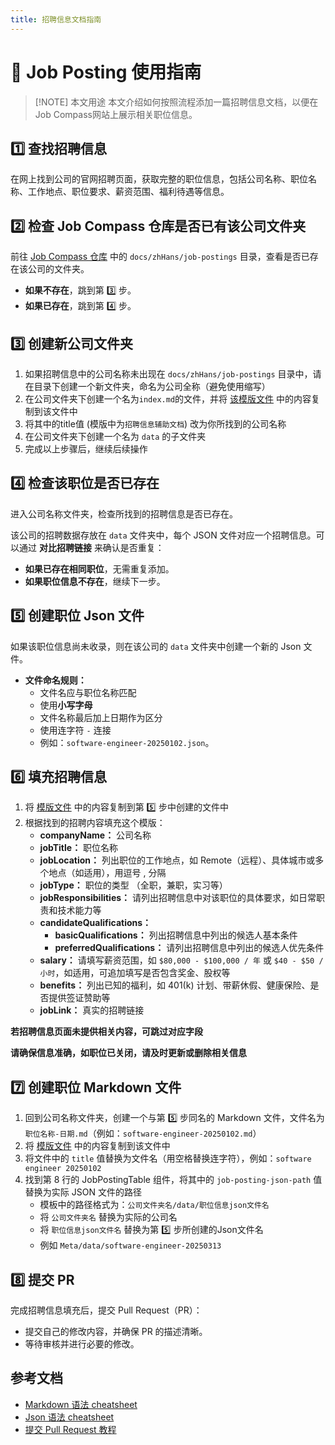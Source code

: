 ```yaml
---
title: 招聘信息文档指南
---
```


# 📖 Job Posting 使用指南

> [!NOTE] 本文用途
> 本文介绍如何按照流程添加一篇招聘信息文档，以便在Job Compass网站上展示相关职位信息。

## 1️⃣ 查找招聘信息

在网上找到公司的官网招聘页面，获取完整的职位信息，包括公司名称、职位名称、工作地点、职位要求、薪资范围、福利待遇等信息。

## 2️⃣ 检查 Job Compass 仓库是否已有该公司文件夹

前往 [Job Compass 仓库](https://github.com/atomeocean/job-compass) 中的 `docs/zhHans/job-postings` 目录，查看是否已存在该公司的文件夹。

- **如果不存在**，跳到第 3️⃣ 步。
- **如果已存在**，跳到第 4️⃣ 步。

## 3️⃣ 创建新公司文件夹

1. 如果招聘信息中的公司名称未出现在 `docs/zhHans/job-postings` 目录中，请在目录下创建一个新文件夹，命名为公司全称（避免使用缩写）
2. 在公司文件夹下创建一个名为`index.md`的文件，并将 [该模版文件](https://github.com/atomeocean/job-compass/blob/main/docs/zhHans/job-postings/job-postings-utils/index.md?plain=1) 中的内容复制到该文件中
3. 将其中的title值 (模版中为`招聘信息辅助文档`) 改为你所找到的公司名称
4. 在公司文件夹下创建一个名为 `data` 的子文件夹
5. 完成以上步骤后，继续后续操作

## 4️⃣ 检查该职位是否已存在

进入公司名称文件夹，检查所找到的招聘信息是否已存在。

该公司的招聘数据存放在 `data` 文件夹中，每个 JSON 文件对应一个招聘信息。可以通过 **对比招聘链接** 来确认是否重复：

- **如果已存在相同职位**，无需重复添加。
- **如果职位信息不存在**，继续下一步。

## 5️⃣ 创建职位 Json 文件

如果该职位信息尚未收录，则在该公司的 `data` 文件夹中创建一个新的 Json 文件。

- **文件命名规则：**
    - 文件名应与职位名称匹配
    - 使用**小写字母**
    - 文件名称最后加上日期作为区分
    - 使用连字符 `-` 连接
    - 例如：`software-engineer-20250102.json`。

## 6️⃣ 填充招聘信息

1. 将 [模版文件](https://github.com/atomeocean/job-compass/blob/main/docs/zhHans/job-postings/job-postings-utils/job-posting-template.json) 中的内容复制到第 5️⃣ 步中创建的文件中
2. 根据找到的招聘内容填充这个模版：
    - **companyName：** 公司名称
    - **jobTitle：** 职位名称
    - **jobLocation：** 列出职位的工作地点，如 Remote（远程）、具体城市或多个地点（如适用），用逗号 , 分隔
    - **jobType：** 职位的类型 （全职，兼职，实习等）
    - **jobResponsibilities：** 请列出招聘信息中对该职位的具体要求，如日常职责和技术能力等
    - **candidateQualifications：**
        - **basicQualifications：** 列出招聘信息中列出的候选人基本条件
        - **preferredQualifications：** 请列出招聘信息中列出的候选人优先条件
    - **salary：** 请填写薪资范围，如 `$80,000 - $100,000 / 年` 或 `$40 - $50 / 小时`，如适用，可追加填写是否包含奖金、股权等
    - **benefits：** 列出已知的福利，如 401(k) 计划、带薪休假、健康保险、是否提供签证赞助等
    - **jobLink：** 真实的招聘链接

**若招聘信息页面未提供相关内容，可跳过对应字段**

**请确保信息准确，如职位已关闭，请及时更新或删除相关信息**

## 7️⃣ 创建职位 Markdown 文件

1. 回到公司名称文件夹，创建一个与第 5️⃣ 步同名的 Markdown 文件，文件名为 `职位名称-日期.md`（例如：`software-engineer-20250102.md`）
2. 将 [模版文件](https://github.com/atomeocean/job-compass/blob/main/docs/zhHans/job-postings/job-postings-utils/job-posting-template.md?plain=1) 中的内容复制到该文件中
3. 将文件中的 `title` 值替换为文件名（用空格替换连字符），例如：`software engineer 20250102`
4. 找到第 8 行的 JobPostingTable 组件，将其中的 `job-posting-json-path` 值替换为实际 JSON 文件的路径
    - 模板中的路径格式为：`公司文件夹名/data/职位信息json文件名`
    - 将 `公司文件夹名` 替换为实际的公司名
    - 将 `职位信息json文件名` 替换为第 5️⃣ 步所创建的Json文件名
    - 例如 `Meta/data/software-engineer-20250313`

## 8️⃣ 提交 PR

完成招聘信息填充后，提交 Pull Request（PR）：

- 提交自己的修改内容，并确保 PR 的描述清晰。
- 等待审核并进行必要的修改。

## 参考文档

- [Markdown 语法 cheatsheet](https://jobcompass.atomeocean.com/guide/markdown-cheatsheet.html)
- [Json 语法 cheatsheet](https://jobcompass.atomeocean.com/guide/json-cheatsheet.html)
- [提交 Pull Request 教程](https://www.youtube.com/watch?v=Jp7aMDVXvwM)